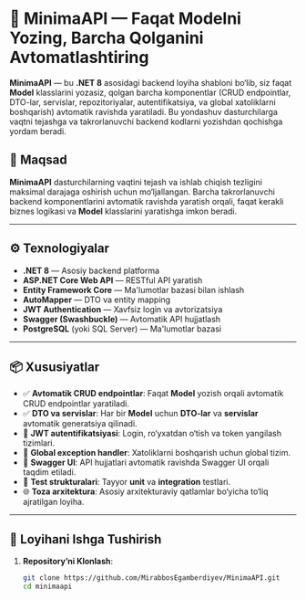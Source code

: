 # 🚀 **MinimaAPI** — Faqat Modelni Yozing, Barcha Qolganini Avtomatlashtiring

**MinimaAPI** — bu **.NET 8** asosidagi backend loyiha shabloni bo‘lib, siz faqat **Model** klasslarini yozasiz, qolgan barcha komponentlar (CRUD endpointlar, DTO-lar, servislar, repozitoriyalar, autentifikatsiya, va global xatoliklarni boshqarish) avtomatik ravishda yaratiladi. Bu yondashuv dasturchilarga vaqtni tejashga va takrorlanuvchi backend kodlarni yozishdan qochishga yordam beradi.

## 🎯 **Maqsad**

**MinimaAPI** dasturchilarning vaqtini tejash va ishlab chiqish tezligini maksimal darajaga oshirish uchun mo‘ljallangan. Barcha takrorlanuvchi backend komponentlarini avtomatik ravishda yaratish orqali, faqat kerakli biznes logikasi va **Model** klasslarini yaratishga imkon beradi.

---

## ⚙️ **Texnologiyalar**

- **.NET 8** — Asosiy backend platforma
- **ASP.NET Core Web API** — RESTful API yaratish
- **Entity Framework Core** — Ma'lumotlar bazasi bilan ishlash
- **AutoMapper** — DTO va entity mapping
- **JWT Authentication** — Xavfsiz login va avtorizatsiya
- **Swagger (Swashbuckle)** — Avtomatik API hujjatlash
- **PostgreSQL** (yoki SQL Server) — Ma'lumotlar bazasi

---

## 📦 **Xususiyatlar**

- ✅ **Avtomatik CRUD endpointlar**: Faqat **Model** yozish orqali avtomatik CRUD endpointlar yaratiladi.
- ✅ **DTO va servislar**: Har bir **Model** uchun **DTO-lar** va **servislar** avtomatik generatsiya qilinadi.
- 🔐 **JWT autentifikatsiyasi**: Login, ro‘yxatdan o‘tish va token yangilash tizimlari.
- 🚫 **Global exception handler**: Xatoliklarni boshqarish uchun global tizim.
- 📄 **Swagger UI**: API hujjatlari avtomatik ravishda Swagger UI orqali taqdim etiladi.
- 🧪 **Test strukturalari**: Tayyor **unit** va **integration** testlari.
- 🌐 **Toza arxitektura**: Asosiy arxitekturaviy qatlamlar bo‘yicha to‘liq ajratilgan loyiha.

---

## 🚀 **Loyihani Ishga Tushirish**

1. **Repository’ni Klonlash**:

   ```bash
   git clone https://github.com/MirabbosEgamberdiyev/MinimaAPI.git
   cd minimaapi
